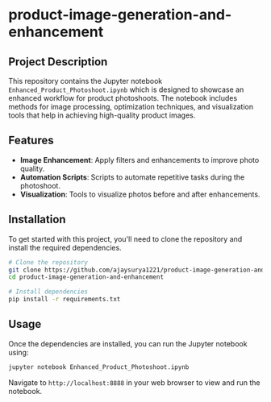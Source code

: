 # product-image-generation-and-enhancement

## Project Description
This repository contains the Jupyter notebook `Enhanced_Product_Photoshoot.ipynb` which is designed to showcase an enhanced workflow for product photoshoots. The notebook includes methods for image processing, optimization techniques, and visualization tools that help in achieving high-quality product images.

## Features
- **Image Enhancement**: Apply filters and enhancements to improve photo quality.
- **Automation Scripts**: Scripts to automate repetitive tasks during the photoshoot.
- **Visualization**: Tools to visualize photos before and after enhancements.

## Installation
To get started with this project, you'll need to clone the repository and install the required dependencies.

```bash
# Clone the repository
git clone https://github.com/ajaysurya1221/product-image-generation-and-enhancement.git
cd product-image-generation-and-enhancement

# Install dependencies
pip install -r requirements.txt
```

## Usage
Once the dependencies are installed, you can run the Jupyter notebook using:

```bash
jupyter notebook Enhanced_Product_Photoshoot.ipynb
```

Navigate to `http://localhost:8888` in your web browser to view and run the notebook.
